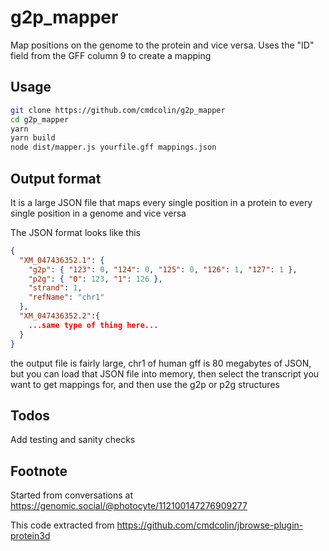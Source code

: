 # g2p_mapper

Map positions on the genome to the protein and vice versa. Uses the "ID" field
from the GFF column 9 to create a mapping

## Usage

```bash
git clone https://github.com/cmdcolin/g2p_mapper
cd g2p_mapper
yarn
yarn build
node dist/mapper.js yourfile.gff mappings.json

```

## Output format

It is a large JSON file that maps every single position in a protein to every
single position in a genome and vice versa

The JSON format looks like this

```json
{
  "XM_047436352.1": {
    "g2p": { "123": 0, "124": 0, "125": 0, "126": 1, "127": 1 },
    "p2g": { "0": 123, "1": 126 },
    "strand": 1,
    "refName": "chr1"
  },
  "XM_047436352.2":{
    ...same type of thing here...
  }
}
```

the output file is fairly large, chr1 of human gff is 80 megabytes of JSON, but
you can load that JSON file into memory, then select the transcript you want to
get mappings for, and then use the g2p or p2g structures

## Todos

Add testing and sanity checks

## Footnote

Started from conversations at
https://genomic.social/@photocyte/112100147276909277

This code extracted from https://github.com/cmdcolin/jbrowse-plugin-protein3d
